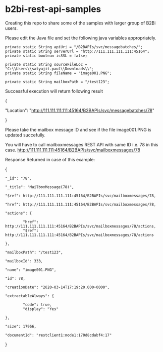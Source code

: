 # b2bi-rest-api-samples
Creating this repo to share some of the samples with larger group of B2Bi users.

Please edit the Java file and set the following java variables appropriately.

    private static String apiUri = "/B2BAPIs/svc/messagebatches/";
    private static String serverUrl = "http://111.111.111.111:45164";
    private static boolean isSSL = false;

    private static String sourceFileLoc = "C:\\Users\\satyajit.paul\\Downloads\\";
    private static String fileName = "image001.PNG";  

    private static String mailboxPath = "/test123";

Successful execution will return following result

{

  "Location": "http://111.111.111.111:45164/B2BAPIs/svc/messagebatches/78"

}

Please take the mailbox message ID and see if the file image001.PNG is updated succefully.

You will have to call mailboxmessages REST API with same ID i.e. 78 in this case.  http://111.111.111.111:45164/B2BAPIs/svc/mailboxmessages/78

Response Returned in case of this example:

{

  	"_id": "78",
  
  	"_title": "MailboxMessage(78)",
  
  	"$ref": http://111.111.111.111:45164/B2BAPIs/svc/mailboxmessages/78,
	
  	"href": http://111.111.111.111:45164/B2BAPIs/svc/mailboxmessages/78,
	
  	"actions": {
  
    		"href": http://111.111.111.111:45164/B2BAPIs/svc/mailboxmessages/78/actions,
    		"$ref": http://111.111.111.111:45164/B2BAPIs/svc/mailboxmessages/78/actions
    
  	},
  
  	"mailboxPath": "/test123",
  
  	"mailboxId": 333,
  
  	"name": "image001.PNG",
  
  	"id": 78,
  
  	"creationDate": "2020-03-14T17:19:20.000+0000",
  
  	"extractableAlways": {
	
    		"code": true,
    		"display": "Yes"
		
  	},
  
  	"size": 17966,
	
  	"documentId": "restclient1:node1:170d8cdabf4:17"
  
}
